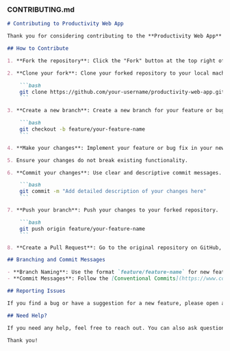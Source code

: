 
### **CONTRIBUTING.md**

```markdown
# Contributing to Productivity Web App

Thank you for considering contributing to the **Productivity Web App**! Here’s how you can start:

## How to Contribute

1. **Fork the repository**: Click the "Fork" button at the top right of this page to create a copy of this repository under your GitHub account.

2. **Clone your fork**: Clone your forked repository to your local machine.

    ```bash
    git clone https://github.com/your-username/productivity-web-app.git
    ```

3. **Create a new branch**: Create a new branch for your feature or bug fix.

    ```bash
    git checkout -b feature/your-feature-name
    ```

4. **Make your changes**: Implement your feature or bug fix in your new branch.

5. Ensure your changes do not break existing functionality.

6. **Commit your changes**: Use clear and descriptive commit messages.

    ```bash
    git commit -m "Add detailed description of your changes here"
    ```

7. **Push your branch**: Push your changes to your forked repository.

    ```bash
    git push origin feature/your-feature-name
    ```

8. **Create a Pull Request**: Go to the original repository on GitHub, and you should see a “Compare & pull request” button. Click it and submit your pull request for review.

## Branching and Commit Messages

- **Branch Naming**: Use the format `feature/feature-name` for new features and `bugfix/bug-description` for bug fixes.
- **Commit Messages**: Follow the [Conventional Commits](https://www.conventionalcommits.org/en/v1.0.0/) standard for commit messages (e.g., `feat: add new task management feature`).

## Reporting Issues

If you find a bug or have a suggestion for a new feature, please open an issue on GitHub. Make sure to provide detailed steps to reproduce the bug or describe the feature in detail.

## Need Help?

If you need any help, feel free to reach out. You can also ask questions by opening an issue on GitHub.

Thank you!
